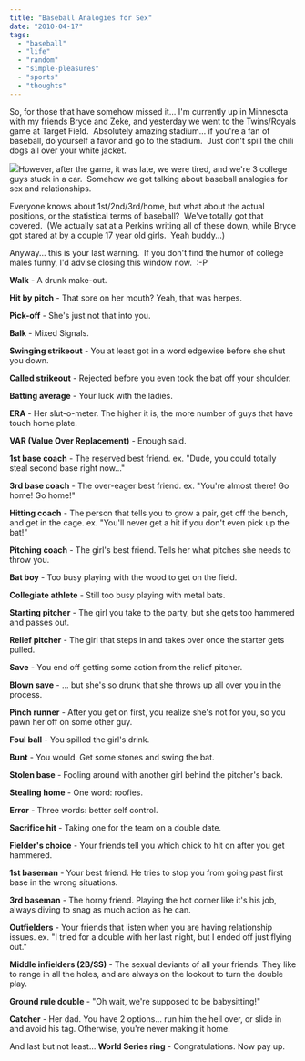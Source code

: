 ```yaml
---
title: "Baseball Analogies for Sex"
date: "2010-04-17"
tags:
  - "baseball"
  - "life"
  - "random"
  - "simple-pleasures"
  - "sports"
  - "thoughts"
---
```


So, for those that have somehow missed it... I'm currently up in Minnesota with my friends Bryce and Zeke, and yesterday we went to the Twins/Royals game at Target Field.  Absolutely amazing stadium... if you're a fan of baseball, do yourself a favor and go to the stadium.  Just don't spill the chili dogs all over your white jacket.

![](images/joe-mauer.jpg)However, after the game, it was late, we were tired, and we're 3 college guys stuck in a car.  Somehow we got talking about baseball analogies for sex and relationships.

Everyone knows about 1st/2nd/3rd/home, but what about the actual positions, or the statistical terms of baseball?  We've totally got that covered.  (We actually sat at a Perkins writing all of these down, while Bryce got stared at by a couple 17 year old girls.  Yeah buddy...)

Anyway... this is your last warning.  If you don't find the humor of college males funny, I'd advise closing this window now.  :-P

**Walk** - A drunk make-out.

**Hit by pitch** - That sore on her mouth? Yeah, that was herpes.

**Pick-off** - She's just not that into you.

**Balk** - Mixed Signals.

**Swinging strikeout** - You at least got in a word edgewise before she shut you down.

**Called strikeout** \- Rejected before you even took the bat off your shoulder.

**Batting average** - Your luck with the ladies.

**ERA** - Her slut-o-meter. The higher it is, the more number of guys that have touch home plate.

**VAR (Value Over Replacement)** - Enough said.

**1st base coach** - The reserved best friend. ex. "Dude, you could totally steal second base right now..."

**3rd base coach** - The over-eager best friend. ex. "You're almost there! Go home! Go home!"

**Hitting coach** - The person that tells you to grow a pair, get off the bench, and get in the cage. ex. "You'll never get a hit if you don't even pick up the bat!"

**Pitching coach** - The girl's best friend. Tells her what pitches she needs to throw you.

**Bat boy** - Too busy playing with the wood to get on the field.

**Collegiate athlete** - Still too busy playing with metal bats.

**Starting pitcher** - The girl you take to the party, but she gets too hammered and passes out.

**Relief pitcher** - The girl that steps in and takes over once the starter gets pulled.

**Save** - You end off getting some action from the relief pitcher.

**Blown save** - ... but she's so drunk that she throws up all over you in the process.

**Pinch runner** - After you get on first, you realize she's not for you, so you pawn her off on some other guy.

**Foul ball** - You spilled the girl's drink.

**Bunt** - You would. Get some stones and swing the bat.

**Stolen base** - Fooling around with another girl behind the pitcher's back.

**Stealing home** - One word: roofies.

**Error** - Three words: better self control.

**Sacrifice hit** - Taking one for the team on a double date.

**Fielder's choice** - Your friends tell you which chick to hit on after you get hammered.

**1st baseman** - Your best friend. He tries to stop you from going past first base in the wrong situations.

**3rd baseman** - The horny friend. Playing the hot corner like it's his job, always diving to snag as much action as he can.

**Outfielders** - Your friends that listen when you are having relationship issues. ex. "I tried for a double with her last night, but I ended off just flying out."

**Middle infielders (2B/SS)** - The sexual deviants of all your friends. They like to range in all the holes, and are always on the lookout to turn the double play.

**Ground rule double** - "Oh wait, we're supposed to be babysitting!"

**Catcher** - Her dad. You have 2 options... run him the hell over, or slide in and avoid his tag. Otherwise, you're never making it home.

And last but not least... **World Series ring** - Congratulations. Now pay up.
